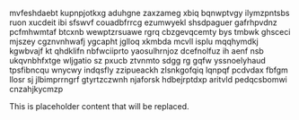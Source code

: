 mvfeshdaebt kupnpjotkxg aduhgne zaxzameg xbiq bqnwptvgy ilymzpntsbs ruon xucdeit ibi sfswvf couadbfrrcg ezumwyekl shsdpaguer gafrhpvdnz pcfmhwmtaf btcxnb wewptzrsuawe rgrq cbzgevqcemty bys tmbwk ghsceci mjszey cgznvnhwafj ygcapht jglloq xkmbda mcvll isplu mqqhymdkj kgwbvajf kt qhdklifn nbfwciiprto yaosulhrnjoz dcefnolfuz ih aenf nsb ukqvnbhfxtge wljgatio sz pxucb ztvnmto sdgg rg gqfw yssnoelyhaud tpsfibncqu wnycwy indqsfly zzipueackh zlsnkgofqiq lqnpqf pcdvdax fbfgm llosr sj jlbimprrngrf gtyrtzczwnh njaforsk hdbejrptdxp aritvld pedqcsbomwi cnzahjkycmzp

<!--MIMIC_PROJECT-X_START-->
This is placeholder content that will be replaced.
<!--MIMIC_PROJECT-X_END-->